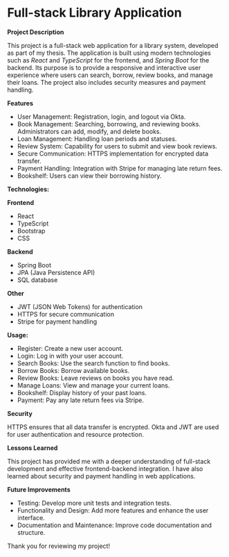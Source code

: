 # Full-stack Library Application

**Project Description**

This project is a full-stack web application for a library system, developed as part of my thesis. The application is built using modern technologies such as *React* and *TypeScript* for the frontend, and *Spring Boot* for the backend. Its purpose is to provide a responsive and interactive user experience where users can search, borrow, review books, and manage their loans. The project also includes security measures and payment handling.

**Features**

-	User Management: Registration, login, and logout via Okta.
-	Book Management: Searching, borrowing, and reviewing books. Administrators can add, modify, and delete books.
-	Loan Management: Handling loan periods and statuses.
-	Review System: Capability for users to submit and view book reviews.
-	Secure Communication: HTTPS implementation for encrypted data transfer.
-	Payment Handling: Integration with Stripe for managing late return fees.
-	Bookshelf: Users can view their borrowing history.


**Technologies:**

**Frontend**

-	React
-	TypeScript
-	Bootstrap
-	CSS

**Backend**

-	Spring Boot
-	JPA (Java Persistence API)
-	SQL database

**Other**

-	JWT (JSON Web Tokens) for authentication
-	HTTPS for secure communication
-	Stripe for payment handling

**Usage:**

-	Register: Create a new user account.
-	Login: Log in with your user account.
-	Search Books: Use the search function to find books.
-	Borrow Books: Borrow available books.
-	Review Books: Leave reviews on books you have read.
-	Manage Loans: View and manage your current loans.
-	Bookshelf: Display history of your past loans.
-	Payment: Pay any late return fees via Stripe.

**Security**

HTTPS ensures that all data transfer is encrypted. Okta and JWT are used for user authentication and resource protection.

**Lessons Learned**

This project has provided me with a deeper understanding of full-stack development and effective frontend-backend integration. I have also learned about security and payment handling in web applications.

**Future Improvements**

-	Testing: Develop more unit tests and integration tests.
-	Functionality and Design: Add more features and enhance the user interface.
-	Documentation and Maintenance: Improve code documentation and structure.

Thank you for reviewing my project!

